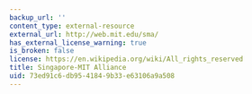 ```yaml
---
backup_url: ''
content_type: external-resource
external_url: http://web.mit.edu/sma/
has_external_license_warning: true
is_broken: false
license: https://en.wikipedia.org/wiki/All_rights_reserved
title: Singapore-MIT Alliance
uid: 73ed91c6-db95-4184-9b33-e63106a9a508
---
```

